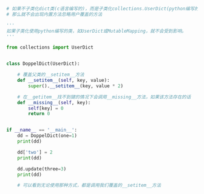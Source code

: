 
<BlogInfo id="875" title="2.子类化collections中的类" author="白日梦想猿" pv=0 read_times=0 pre_cost_time="0分31秒" category="继承的优缺点" tag_list="['继承的优缺点']" create_time="2022.04.07 15:15:13" update_time="2022.09.05 14:08:23" />

```python
# 如果不子类化dict类(c语言编写的)，而是子类化collections.UserDict(python编写的)，
# 那么就不会出现内置方法忽略用户覆盖的方法

'''
如果子类化使用python编写的类，如UserDict或MutableMapping，就不会受到影响。
'''

from collections import UserDict


class DoppelDict(UserDict):

    # 覆盖父类的__setitem__方法
    def __setitem__(self, key, value):
        super().__setitem__(key, value * 2)

    # 在__getitem__找不到键的情况下会调用__missing__方法，如果该方法存在的话
    def __missing__(self, key):
        self[key] = 0
        return 0


if __name__ == '__main__':
    dd = DoppelDict(one=1)
    print(dd)

    dd['two'] = 2
    print(dd)

    dd.update(three=3)
    print(dd)

    # 可以看到无论使用那种方式，都是调用我们覆盖的__setitem__方法

```

